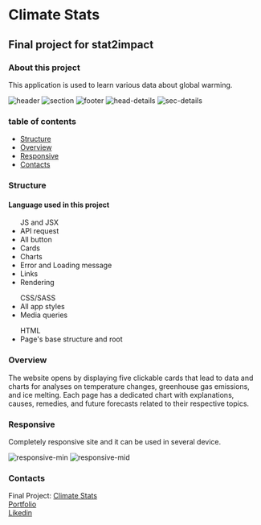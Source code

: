   <h1>Climate Stats</h1>

  <h2>Final project for stat2impact</h2>
  
  <h3>About this project</h3>

  <p>
    This application is used to learn various data about global warming.
  </p>

![header](https://github.com/So-Ca/progetto-react/assets/121359947/a3cef5d0-70ce-49cd-a608-4d6aa7580f78)
![section](https://github.com/So-Ca/progetto-react/assets/121359947/8afa67de-cee0-4001-b5bb-5fe5e071515b)
![footer](https://github.com/So-Ca/progetto-react/assets/121359947/f372ef74-a0f2-4e95-92d7-7562c6aa613e)
![head-details](https://github.com/So-Ca/progetto-react/assets/121359947/e16bf687-79de-4ac3-ab60-655c8847fcc1)
![sec-details](https://github.com/So-Ca/progetto-react/assets/121359947/fe8d9a47-3345-4320-8c57-225f479e0734)


  <h3>table of contents</h3>
  <ul>
  <li><a href="#structure">Structure</a></li>
  <li><a href="#overview">Overview</a></li>
  <li><a href="#responsive">Responsive</a></li>
  <li><a href="#contacts">Contacts</a></li>
  </ul>

  <a name="structure"></a>
  <h3>Structure</h3>

  <h4>Language used in this project</h4>

  <ul>JS and JSX
    <li>API request</li>
    <li>All button</li>
    <li>Cards</li>
    <li>Charts</li>
    <li>Error and Loading message</li>
    <li>Links</li>
    <li>Rendering</li>
  </ul>
  <ul>CSS/SASS
    <li>All app styles</li>
    <li>Media queries</li>
  </ul>
  <ul>HTML
    <li>Page's base structure and root</li>
  </ul>

  <a name="overview"></a>
  <h3>Overview</h3>

  <p>
    The website opens by displaying five clickable cards that lead to data and charts for analyses on temperature changes, greenhouse gas emissions, and ice melting. Each page has a dedicated chart with explanations, causes, remedies, and future forecasts related to their respective topics.
  </p>

  <a name="responsive"></a>
  <h3>Responsive</h3>

  <p>Completely responsive site and it can be used in several device.</p>

![responsive-min](https://github.com/So-Ca/progetto-react/assets/121359947/10109259-794d-4008-bb05-9ae2826ef94d)
![responsive-mid](https://github.com/So-Ca/progetto-react/assets/121359947/6991009e-aaa1-4c50-9523-e4a9a565ff7a)



  <a name="contacts"></a>
  <h3>Contacts</h3>

  Final Project: <a href="/">Climate Stats</a><br>
  <a href="https://sonny-caputo-portfolio.netlify.app/">Portfolio</a><br>
  <a href="https://www.linkedin.com/in/sonny-caputo-554315185">Likedin</a><br>

